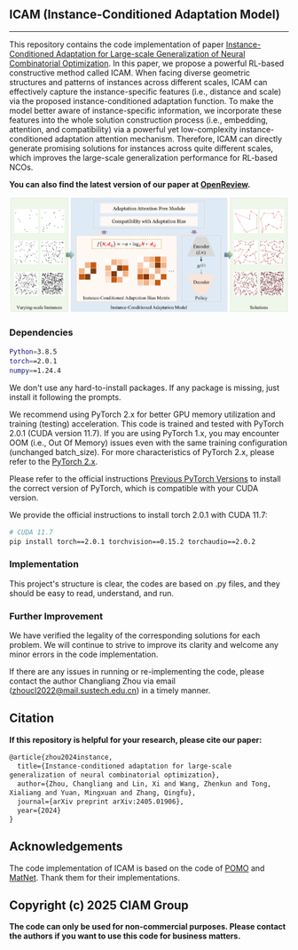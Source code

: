 ## ICAM (Instance-Conditioned Adaptation Model)

---

This repository contains the code implementation of paper [Instance-Conditioned Adaptation for Large-scale Generalization of Neural Combinatorial Optimization](https://arxiv.org/abs/2405.01906). In this paper, we propose a powerful RL-based constructive method called ICAM. When facing diverse geometric structures and patterns of instances across different scales, ICAM can effectively capture the instance-specific features (i.e., distance and scale) via the proposed instance-conditioned adaptation function. To make the model better aware of instance-specific information, we incorporate these features into the whole solution construction process (i.e., embedding, attention, and compatibility) via a powerful yet low-complexity instance-conditioned adaptation attention mechanism. Therefore, ICAM can directly generate promising solutions for instances across quite different scales, which improves the large-scale generalization performance for RL-based NCOs.

**You can also find the latest version of our paper at [OpenReview](https://openreview.net/forum?id=gyTkfVYL45).**

![ICAM](ICAM.png)

### Dependencies
```bash
Python=3.8.5
torch==2.0.1
numpy==1.24.4
```
We don't use any hard-to-install packages. If any package is missing, just install it following the prompts.

We recommend using PyTorch 2.x for better GPU memory utilization and training (testing) acceleration. This code is trained and tested with PyTorch 2.0.1 (CUDA version 11.7). If you are using PyTorch 1.x, you may encounter OOM (i.e., Out Of Memory) issues even with the same training configuration (unchanged batch_size). For more characteristics of PyTorch 2.x, please refer to the [PyTorch 2.x](https://pytorch.org/get-started/pytorch-2.0/).

Please refer to the official instructions [Previous PyTorch Versions](https://pytorch.org/get-started/previous-versions/) to install the correct version of PyTorch, which is compatible with your CUDA version.

We provide the official instructions to install torch 2.0.1 with CUDA 11.7:
```bash
# CUDA 11.7
pip install torch==2.0.1 torchvision==0.15.2 torchaudio==2.0.2
```
### Implementation

This project's structure is clear, the codes are based on .py files, and they should be easy to read, understand, and run.

### Further Improvement

We have verified the legality of the corresponding solutions for each problem. We will continue to strive to improve its clarity and welcome any minor errors in the code implementation.

If there are any issues in running or re-implementing the code, please contact the author Changliang Zhou via email (zhoucl2022@mail.sustech.edu.cn) in a timely manner. 


## Citation

**If this repository is helpful for your research, please cite our paper:<br />**

```
@article{zhou2024instance,
  title={Instance-conditioned adaptation for large-scale generalization of neural combinatorial optimization},
  author={Zhou, Changliang and Lin, Xi and Wang, Zhenkun and Tong, Xialiang and Yuan, Mingxuan and Zhang, Qingfu},
  journal={arXiv preprint arXiv:2405.01906},
  year={2024}
}
```

## Acknowledgements
The code implementation of ICAM is based on the code of [POMO](https://github.com/yd-kwon/POMO/tree/master/NEW_py_ver) and [MatNet](https://github.com/yd-kwon/MatNet/tree/main/ATSP/ATSP_MatNet).
Thank them for their implementations.


## Copyright (c) 2025 CIAM Group

**The code can only be used for non-commercial purposes. Please contact the authors if you want to use this code for business matters.**